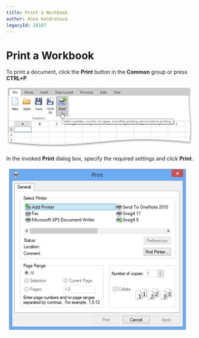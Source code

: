 ```yaml
---
title: Print a Workbook
author: Anna Kondratova
legacyId: 18107
---
```

# Print a Workbook
To print a document, click the **Print** button in the **Common** group or press **CTRL+P**.

![EUD_ASPxSpreadsheet_PrintWorkbook](../../../images/img25927.png)

In the invoked **Print** dialog box, specify the required settings and click **Print**.

![EUD_ASPxSpreadsheet_PrntDialog](../../../images/img25928.png)